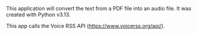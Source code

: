 This application will convert the text from a PDF file into an audio file. It was created with Python v3.13.

This app calls the Voice RSS API (https://www.voicerss.org/api/).

